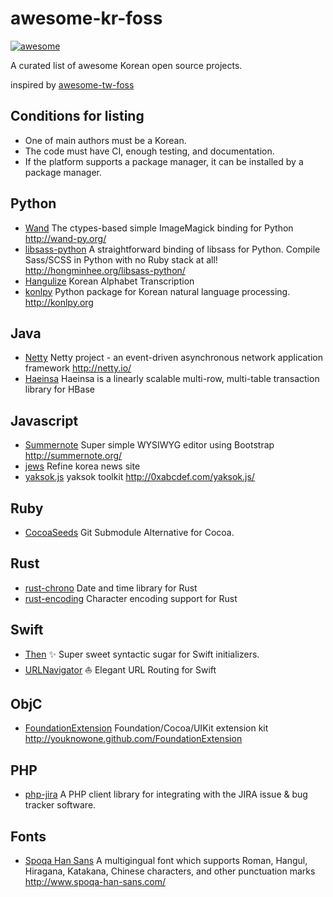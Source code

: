 # awesome-kr-foss

[![awesome](https://camo.githubusercontent.com/13c4e50d88df7178ae1882a203ed57b641674f94/68747470733a2f2f63646e2e7261776769742e636f6d2f73696e647265736f726875732f617765736f6d652f643733303566333864323966656437386661383536353265336136336531353464643865383832392f6d656469612f62616467652e737667)](https://github.com/darjeeling/awesome-kr-foss)

A curated list of awesome Korean open source projects.

inspired by [awesome-tw-foss](https://github.com/tjwei/awesome-tw-foss)

## Conditions for listing
* One of main authors must be a Korean.
* The code must have CI, enough testing, and documentation.
* If the platform supports a package manager, it can be installed by a package manager.

## Python
* [Wand](https://github.com/dahlia/wand) The ctypes-based simple ImageMagick binding for Python http://wand-py.org/
* [libsass-python](https://github.com/dahlia/libsass-python) A straightforward binding of libsass for Python. Compile Sass/SCSS in Python with no Ruby stack at all! http://hongminhee.org/libsass-python/
* [Hangulize](https://github.com/sublee/hangulize) Korean Alphabet Transcription
* [konlpy](https://github.com/konlpy/konlpy) Python package for Korean natural language processing. http://konlpy.org

## Java
* [Netty](https://github.com/netty/netty) Netty project - an event-driven asynchronous network application framework http://netty.io/
* [Haeinsa](https://github.com/VCNC/haeinsa) Haeinsa is a linearly scalable multi-row, multi-table transaction library for HBase

## Javascript
* [Summernote](https://github.com/summernote/summernote) Super simple WYSIWYG editor using Bootstrap http://summernote.org/
* [jews](https://github.com/disjukr/jews) Refine korea news site
* [yaksok.js](https://github.com/disjukr/yaksok.js) yaksok toolkit http://0xabcdef.com/yaksok.js/

## Ruby

* [CocoaSeeds](https://github.com/devxoul/CocoaSeeds) Git Submodule Alternative for Cocoa.

## Rust
* [rust-chrono](https://github.com/lifthrasiir/rust-chrono) Date and time library for Rust
* [rust-encoding](https://github.com/lifthrasiir/rust-encoding) Character encoding support for Rust

## Swift

* [Then](https://github.com/devxoul/Then) ✨ Super sweet syntactic sugar for Swift initializers.
* [URLNavigator](https://github.com/devxoul/URLNavigator) :boat: Elegant URL Routing for Swift

## ObjC
* [FoundationExtension](https://github.com/youknowone/FoundationExtension) Foundation/Cocoa/UIKit extension kit http://youknowone.github.com/FoundationExtension

## PHP
* [php-jira](https://github.com/lesstif/php-jira-rest-client) A PHP client library for integrating with the JIRA issue & bug tracker software.

## Fonts
* [Spoqa Han Sans](https://github.com/spoqa/spoqa-han-sans) A multigingual font which supports Roman, Hangul, Hiragana, Katakana, Chinese characters, and other punctuation marks  http://www.spoqa-han-sans.com/
